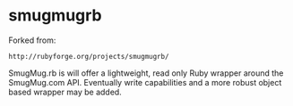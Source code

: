 smugmugrb
=========
Forked from:

    http://rubyforge.org/projects/smugmugrb/

SmugMug.rb is will offer a lightweight, read only Ruby wrapper around the SmugMug.com API. Eventually write capabilities and a more robust object based wrapper may be added.